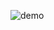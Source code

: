 ![demo](https://github.com/gauravreddy08/teams-bot/assets/57211163/e5a6265a-2b5b-4032-a9ed-a513ff549cdb)
